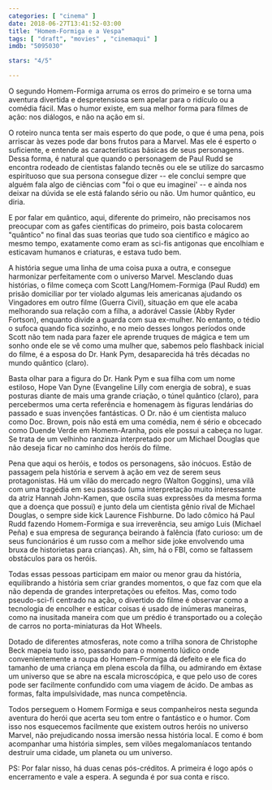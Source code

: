 ```yaml
---
categories: [ "cinema" ]
date: 2018-06-27T13:41:52-03:00
title: "Homem-Formiga e a Vespa"
tags: [ "draft", "movies" , "cinemaqui" ]
imdb: "5095030"

stars: "4/5"

---
```

O segundo Homem-Formiga arruma os erros do primeiro e se torna uma aventura divertida e despretensiosa sem apelar para o ridículo ou a comédia fácil. Mas o humor existe, em sua melhor forma para filmes de ação: nos diálogos, e não na ação em si.

O roteiro nunca tenta ser mais esperto do que pode, o que é uma pena, pois arriscar às vezes pode dar bons frutos para a Marvel. Mas ele é esperto o suficiente, e entende as características básicas de seus personagens. Dessa forma, é natural que quando o personagem de Paul Rudd se encontra rodeado de cientistas falando tecnês ou ele se utilize do sarcasmo espirituoso que sua persona consegue dizer -- ele conclui sempre que alguém fala algo de ciências com "foi o que eu imaginei' -- e ainda nos deixar na dúvida se ele está falando sério ou não. Um humor quântico, eu diria.

E por falar em quântico, aqui, diferente do primeiro, não precisamos nos preocupar com as gafes científicas do primeiro, pois basta colocarem "quântico" no final das suas teorias que tudo soa científico e mágico ao mesmo tempo, exatamente como eram as sci-fis antigonas que encolhiam e esticavam humanos e criaturas, e estava tudo bem.

A história segue uma linha de uma coisa puxa a outra, e consegue harmonizar perfeitamente com o universo Marvel. Mesclando duas histórias, o filme começa com Scott Lang/Homem-Formiga (Paul Rudd) em prisão domiciliar por ter violado algumas leis americanas ajudando os Vingadores em outro filme (Guerra Civil), situação em que ele acaba melhorando sua relação com a filha, a adorável Cassie (Abby Ryder Fortson), enquanto divide a guarda com sua ex-mulher. No entanto, o tédio o sufoca quando fica sozinho, e no meio desses longos períodos onde Scott não tem nada para fazer ele aprende truques de mágica e tem um sonho onde ele se vê como uma mulher que, sabemos pelo flashback inicial do filme, é a esposa do Dr. Hank Pym, desaparecida há três décadas no mundo quântico (claro).

Basta olhar para a figura do Dr. Hank Pym e sua filha com um nome estiloso, Hope Van Dyne (Evangeline Lilly com energia de sobra), e suas posturas diante de mais uma grande criação, o túnel quântico (claro), para percebermos uma certa referência e homenagem às figuras lendárias do passado e suas invenções fantásticas. O Dr. não é um cientista maluco como Doc. Brown, pois não está em uma comédia, nem é sério e obcecado como Duende Verde em Homem-Aranha, pois ele possui a cabeça no lugar. Se trata de um velhinho ranzinza interpretado por um Michael Douglas que não deseja ficar no caminho dos heróis do filme.

Pena que aqui os heróis, e todos os personagens, são inócuos. Estão de passagem pela história e servem à ação em vez de serem seus protagonistas. Há um vilão do mercado negro (Walton Goggins), uma vilã com uma tragédia em seu passado (uma interpretação muito interessante da atriz Hannah John-Kamen, que oscila suas expressões da mesma forma que a doença que possui) e junto dela um cientista gênio rival de Michael Douglas, o sempre side kick Laurence Fishburne. Do lado cômico há Paul Rudd fazendo Homem-Formiga e sua irreverência, seu amigo Luis (Michael Peña) e sua empresa de segurança beirando à falência (fato curioso: um de seus funcionários é um russo com a melhor side joke envolvendo uma bruxa de historietas para crianças). Ah, sim, há o FBI, como se faltassem obstáculos para os heróis.

Todas essas pessoas participam em maior ou menor grau da história, equilibrando a história sem criar grandes momentos, o que faz com que ela não dependa de grandes interpretações ou efeitos. Mas, como todo pseudo-sci-fi centrado na ação, o divertido do filme é observar como a tecnologia de encolher e esticar coisas é usado de inúmeras maneiras, como na inusitada maneira com que um prédio é transportado ou a coleção de carros no porta-miniaturas da Hot Wheels.

Dotado de diferentes atmosferas, note como a trilha sonora de Christophe Beck mapeia tudo isso, passando para o momento lúdico onde convenientemente a roupa do Homem-Formiga dá defeito e ele fica do tamanho de uma criança em plena escola da filha, ou admirando em êxtase um universo que se abre na escala microscópica, e que pelo uso de cores pode ser facilmente confundido com uma viagem de ácido. De ambas as formas, falta impulsividade, mas nunca competência.

Todos perseguem o Homem Formiga e seus companheiros nesta segunda aventura do herói que acerta seu tom entre o fantástico e o humor. Com isso nos esquecemos facilmente que existem outros heróis no universo Marvel, não prejudicando nossa imersão nessa história local. E como é bom acompanhar uma história simples, sem vilões megalomaníacos tentando destruir uma cidade, um planeta ou um universo.

PS: Por falar nisso, há duas cenas pós-créditos. A primeira é logo após o encerramento e vale a espera. A segunda é por sua conta e risco.
